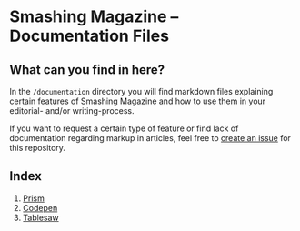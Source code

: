 # Smashing Magazine – Documentation Files

## What can you find in here?

In the `/documentation` directory you will find markdown files explaining certain features of Smashing Magazine and how to use them in your editorial- and/or writing-process.

If you want to request a certain type of feature or find lack of documentation regarding markup in articles, feel free to [create an issue](/issues) for this repository.

## Index

1. [Prism](/documentation/prism-support.md)
2. [Codepen](/documentation/codepen-embed.md)
3. [Tablesaw](/documentation/tablesaw-usage.md)
